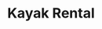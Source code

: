---
order: 30
image: "https://d1a2dkr8rai8e2.cloudfront.net/api/file/kTxGciePQbWlz62rNYYL/convert?cache=true&compress=true&quality=90&w=1000&fit=max"
title:   Kayak Rental
infose: Connect With Nature in the Most Adventurous Way
link: "https://fareharbor.com/embeds/book/piratesnorkelingshack/items/6352/calendar/2025/10/?asn=fhdn&asn-ref=turisteandoenpuertorico&ref=turisteandoenpuertorico&marketplace=yes&flow=no&full-items=yes"
---